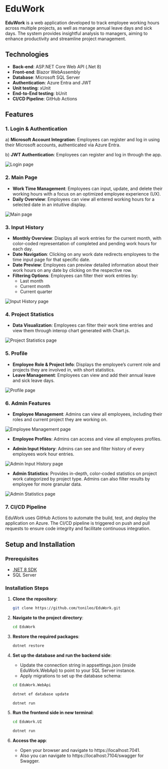 # EduWork

**EduWork** is a web application developed to track employee working hours across multiple projects, as well as manage annual leave days and sick days. The system provides insightful analysis to managers, aiming to enhance productivity and streamline project management.

## Technologies

- **Back-end**: ASP.NET Core Web API (.Net 8)
- **Front-end**: Blazor WebAssembly
- **Database**: Microsoft SQL Server
- **Authentication**: Azure Entra and JWT
- **Unit testing**: xUnit
- **End-to-End testing**: bUnit
- **CI/CD Pipeline**: GitHub Actions

## Features

### 1. **Login & Authentication**
a) **Microsoft Account Integration**: Employees can register and log in using their Microsoft accounts, authenticated via Azure Entra.

b) **JWT Authentication**: Employees can register and log in through the app.

![Login page](https://github.com/tonileo/EduWork/blob/docs/assets/userLogin.png)
  
### 2. **Main Page**
- **Work Time Management**: Employees can input, update, and delete their working hours with a focus on an optimized employee experience (UX).
- **Daily Overview**: Employees can view all entered working hours for a selected date in an intuitive display.

![Main page](https://github.com/tonileo/EduWork/blob/docs/assets/userInputProjectTime.png)

### 3. **Input History**
- **Monthly Overview**: Displays all work entries for the current month, with color-coded representation of completed and pending work hours for each day.
- **Date Navigation**: Clicking on any work date redirects employees to the time input page for that specific date.
- **Date Preview**: Employees can preview detailed information about their work hours on any date by clicking on the respective row.
- **Filtering Options**: Employees can filter their work entries by:
  - Last month
  - Current month
  - Current quarter

![Input History page](https://github.com/tonileo/EduWork/blob/docs/assets/userHistory.png)

### 4. **Project Statistics**
- **Data Visualization**: Employees can filter their work time entries and view them through interop chart generated with Chart.js.

![Project Statistics page](https://github.com/tonileo/EduWork/blob/docs/assets/userStats.png)

### 5. **Profile**
- **Employee Role & Project Info**: Displays the employee’s current role and projects they are involved in, with short statistics.
- **Leave Management**: Employees can view and add their annual leave and sick leave days.

![Profile page](https://github.com/tonileo/EduWork/blob/docs/assets/userProfile.png)

### 6. **Admin Features**
- **Employee Management**: Admins can view all employees, including their roles and current project they are working on.

![Employee Management page](https://github.com/tonileo/EduWork/blob/docs/assets/adminUsers.png)
  
- **Employee Profiles**: Admins can access and view all employees profiles.

- **Admin Input History**: Admins can see and filter history of every employees work hour entries.

![Admin Input History page](https://github.com/tonileo/EduWork/blob/docs/assets/adminHistory.png)

- **Admin Statistics**: Provides in-depth, color-coded statistics on project work categorized by project type. Admins can also filter results by employee for more granular data.

![Admin Statistics page](https://github.com/tonileo/EduWork/blob/docs/assets/adminStats.png)

### 7. **CI/CD Pipeline**

EduWork uses GitHub Actions to automate the build, test, and deploy the application on Azure. The CI/CD pipeline is triggered on push and pull requests to ensure code integrity and facilitate continuous integration.

## Setup and Installation

### Prerequisites
- [.NET 8 SDK](https://dotnet.microsoft.com/download)
- SQL Server

### Installation Steps
1. **Clone the repository**:
   ```bash
   git clone https://github.com/tonileo/EduWork.git
   
2. **Navigate to the project directory**:
   ```bash
   cd EduWork

3. **Restore the required packages**:
   ```bash
   dotnet restore

4. **Set up the database and run the backend side**:
   - Update the connection string in appsettings.json (inside EduWork.WebApi) to point to your SQL Server instance.
   - Apply migrations to set up the database schema:
  
   ~~~ bash
   cd EduWork.WebApi
   ~~~
   ~~~ bash
   dotnet ef database update
   ~~~
   ~~~ bash
   dotnet run
   ~~~ 

5. **Run the frontend side in new terminal**:

   ~~~ bash
   cd EduWork.UI
   ~~~
   ~~~ bash
   dotnet run
   ~~~ 

7. **Access the app**:
   - Open your browser and navigate to https://localhost:7041.
   - Also you can navigate to https://localhost:7104/swagger for Swagger.
